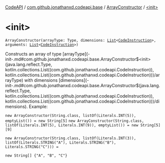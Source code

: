 [CodeAPI](../../index.md) / [com.github.jonathanxd.codeapi.base](../index.md) / [ArrayConstructor](index.md) / [&lt;init&gt;](.)

# &lt;init&gt;

`ArrayConstructor(arrayType: Type, dimensions: `[`List`](https://kotlinlang.org/api/latest/jvm/stdlib/kotlin.collections/-list/index.html)`<`[`CodeInstruction`](../../com.github.jonathanxd.codeapi/-code-instruction.md)`>, arguments: `[`List`](https://kotlinlang.org/api/latest/jvm/stdlib/kotlin.collections/-list/index.html)`<`[`CodeInstruction`](../../com.github.jonathanxd.codeapi/-code-instruction.md)`>)`

Constructs an array of type [arrayType](-init-.md#com.github.jonathanxd.codeapi.base.ArrayConstructor$<init>(java.lang.reflect.Type, kotlin.collections.List((com.github.jonathanxd.codeapi.CodeInstruction)), kotlin.collections.List((com.github.jonathanxd.codeapi.CodeInstruction)))/arrayType) with dimensions [dimensions](-init-.md#com.github.jonathanxd.codeapi.base.ArrayConstructor$<init>(java.lang.reflect.Type, kotlin.collections.List((com.github.jonathanxd.codeapi.CodeInstruction)), kotlin.collections.List((com.github.jonathanxd.codeapi.CodeInstruction)))/dimensions). Example:

`new ArrayConstructor(String.class, listOf(Literals.INT(5)), emptyList()) = new String[5]`
`new ArrayConstructor(String.class, listOf(Literals.INT(5), Literals.INT(9)), emptyList()) = new String[5][9]`

```
new ArrayConstructor(String.class, listOf(Literals.INT(3)), listOf(Literals.STRING("A"), Literals.STRING("B"), Literals.STRING("C"))) =

new String[] {"A", "B", "C"}
```

